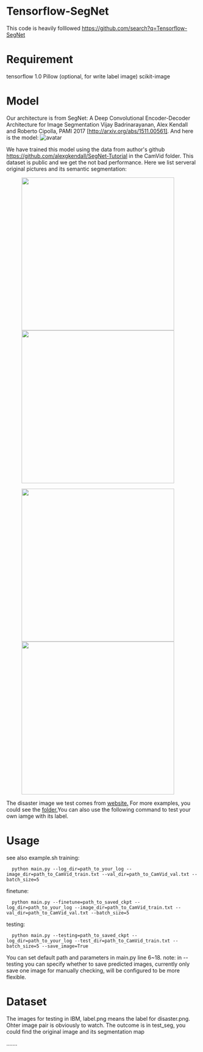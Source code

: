 # Tensorflow-SegNet
This code is heavily folllowed  https://github.com/search?q=Tensorflow-SegNet

# Requirement
tensorflow 1.0
Pillow (optional, for write label image)
scikit-image

# Model
Our architecture is from SegNet: A Deep Convolutional Encoder-Decoder Architecture for Image Segmentation Vijay Badrinarayanan, Alex Kendall and Roberto Cipolla, PAMI 2017 [http://arxiv.org/abs/1511.00561]. And here is the model:
![avatar](../PRM/architecture.png)

We have trained this model using the data from author's github https://github.com/alexgkendall/SegNet-Tutorial in the CamVid folder. This dataset is public and we get the not bad performance. Here we list serveral original pictures and its semantic segmentation:

<figure>
    <img src="./test_seg/0001TP_008550.png"width=400/>
    <img src="./test_seg/test1.png"width=400/>
</figure>
<figure>
    <img src="./test_seg/0001TP_008880.png"width=400/>
    <img src="./test_seg/test12.png"width=400/>
</figure>

The disaster image we test comes from [website.](https://image.baidu.com/)
For more examples, you could see the [folder.](https://github.com/smileformylove/Post-disaster-rescue-assessment-support-system/tree/master/Tensorflow-SegNet/test_seg)You can also use the following command to test your own iamge with its label.

# Usage
see also example.sh
training:
```
  python main.py --log_dir=path_to_your_log --image_dir=path_to_CamVid_train.txt --val_dir=path_to_CamVid_val.txt --batch_size=5
```
finetune:
```
  python main.py --finetune=path_to_saved_ckpt --log_dir=path_to_your_log --image_dir=path_to_CamVid_train.txt --val_dir=path_to_CamVid_val.txt --batch_size=5
```
testing:
```
  python main.py --testing=path_to_saved_ckpt --log_dir=path_to_your_log --test_dir=path_to_CamVid_train.txt --batch_size=5 --save_image=True
```
You can set default path and parameters in main.py line 6~18.
note: in --testing you can specify whether to save predicted images, currently only save one image
for manually checking, will be configured to be more flexible.

# Dataset
The images for testing in IBM, label.png means the label for disaster.png. Ohter image pair is obviously to watch.
The outcome is in test_seg, you could find the original image and its segmentation map

.......
